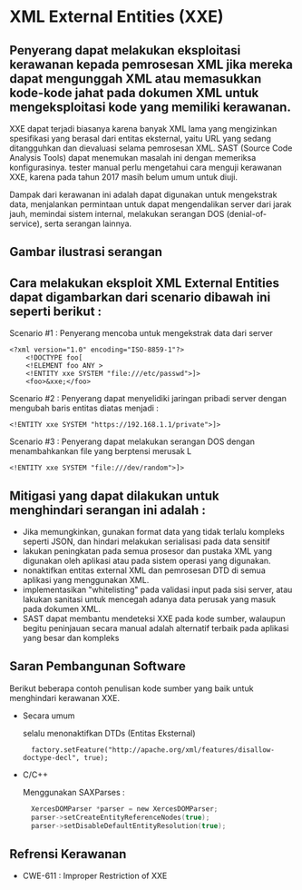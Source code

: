 # XML External Entities (XXE)
## Penyerang dapat melakukan eksploitasi kerawanan kepada pemrosesan XML jika mereka dapat mengunggah XML atau memasukkan kode-kode jahat pada dokumen XML untuk mengeksploitasi kode yang memiliki kerawanan.

XXE dapat terjadi biasanya karena banyak XML lama yang mengizinkan spesifikasi yang berasal dari entitas eksternal, yaitu URL yang sedang ditangguhkan dan dievaluasi selama pemrosesan XML. SAST (Source Code Analysis Tools) dapat menemukan masalah ini dengan memeriksa konfigurasinya. tester manual perlu mengetahui cara menguji kerawanan XXE, karena pada tahun 2017 masih belum umum untuk diuji.

Dampak dari kerawanan ini adalah dapat digunakan untuk mengekstrak data, menjalankan permintaan untuk dapat mengendalikan server dari jarak jauh, memindai sistem internal, melakukan serangan DOS (denial-of-service), serta serangan lainnya.

## Gambar ilustrasi serangan 
## Cara melakukan eksploit XML External Entities dapat digambarkan dari scenario dibawah ini seperti berikut :
Scenario #1 : Penyerang mencoba untuk mengekstrak data dari server

    <?xml version="1.0" encoding="ISO-8859-1"?>
        <!DOCTYPE foo[
        <!ELEMENT foo ANY >
        <!ENTITY xxe SYSTEM "file:///etc/passwd">]>
        <foo>&xxe;</foo>
    
Scenario #2 : Penyerang dapat menyelidiki jaringan pribadi server dengan mengubah baris entitas diatas menjadi :

    <!ENTITY xxe SYSTEM "https://192.168.1.1/private">]>

Scenario #3 : Penyerang dapat melakukan serangan DOS dengan menambahkankan file yang berptensi merusak L

    <!ENTITY xxe SYSTEM "file:///dev/random">]>
    
## Mitigasi yang dapat dilakukan untuk menghindari serangan ini adalah :
- Jika memungkinkan, gunakan format data yang tidak terlalu kompleks seperti JSON, dan hindari melakukan serialisasi pada data sensitif
- lakukan peningkatan pada semua prosesor dan pustaka XML yang digunakan oleh aplikasi atau pada sistem operasi yang digunakan. 
- nonaktifkan entitas external XML dan pemrosesan DTD di semua aplikasi yang menggunakan XML.
- implementasikan "whitelisting" pada validasi input pada sisi server, atau lakukan sanitasi untuk mencegah adanya data perusak yang masuk pada dokumen XML.
- SAST dapat membantu mendeteksi XXE pada kode sumber, walaupun begitu peninjauan secara manual adalah alternatif terbaik pada aplikasi yang besar dan kompleks

## Saran Pembangunan Software
Berikut beberapa contoh penulisan kode sumber yang baik untuk menghindari kerawanan XXE.

- Secara umum
  
  selalu menonaktifkan DTDs (Entitas Eksternal)

  ```
    factory.setFeature("http://apache.org/xml/features/disallow-doctype-decl", true);
  ```

- C/C++
  
  Menggunakan SAXParses :

  ```c
    XercesDOMParser *parser = new XercesDOMParser;
    parser->setCreateEntityReferenceNodes(true);
    parser->setDisableDefaultEntityResolution(true);
  ```

## Refrensi Kerawanan
- CWE-611 : Improper Restriction of XXE